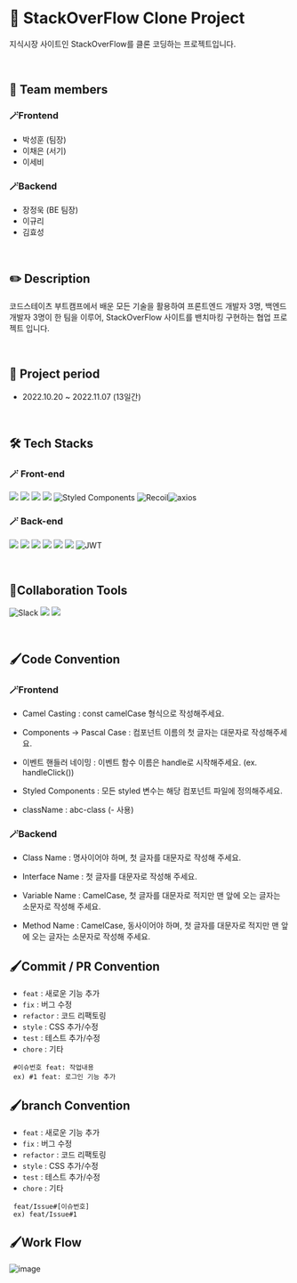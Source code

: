 # 🔭 StackOverFlow Clone Project
지식시장 사이트인 StackOverFlow를 클론 코딩하는 프로젝트입니다.

</br>

## 🙌 Team members
### 🪄Frontend
- 박성훈 (팀장)
- 이채은 (서기)
- 이세비

### 🪄Backend
- 장정욱 (BE 팀장)
- 이규리
- 김효성

</br>

## ✏️ Description
코드스테이츠 부트캠프에서 배운 모든 기술을 활용하여 
프론트엔드 개발자 3명, 백엔드 개발자 3명이 한 팀을 이루어,
StackOverFlow 사이트를 밴치마킹 구현하는 협업 프로젝트 입니다.

</br>


## 📅 Project period
- 2022.10.20 ~ 2022.11.07 (13일간)

</br>

## 🛠 Tech Stacks
### 🪄 Front-end
 <img src="https://img.shields.io/badge/html5-E34F26?style=for-the-badge&logo=html5&logoColor=white"> <img src="https://img.shields.io/badge/css-1572B6?style=for-the-badge&logo=css3&logoColor=white"> <img src="https://img.shields.io/badge/javascript-F7DF1E?style=for-the-badge&logo=javascript&logoColor=black"> <img src="https://img.shields.io/badge/react-61DAFB?style=for-the-badge&logo=react&logoColor=black"> ![Styled Components](https://img.shields.io/badge/styled--components-DB7093?style=for-the-badge&logo=styled-components&logoColor=white) ![Recoil](https://img.shields.io/badge/recoil-%23593d88.svg?style=for-the-badge&logo=recoil&logoColor=white)![axios](https://img.shields.io/badge/Axios-181717?style=for-the-badge&logo=Axios&logoColor=white) 

### 🪄 Back-end
<img src="https://img.shields.io/badge/spring-6DB33F?style=for-the-badge&logo=spring&logoColor=white"> <img src="https://img.shields.io/badge/springboot-6DB33F?style=for-the-badge&logo=springboot&logoColor=white"> <img src="https://img.shields.io/badge/spring data JPA-6DB33F?style=for-the-badge&logo=spring data JPA&logoColor=white"> <img src="https://img.shields.io/badge/gradle-02303A?style=for-the-badge&logo=gradle&logoColor=white"> <img src="https://img.shields.io/badge/java-007396?style=for-the-badge&logo=java&logoColor=white"> <img src="https://img.shields.io/badge/mysql-4479A1?style=for-the-badge&logo=mysql&logoColor=white"> ![JWT](https://img.shields.io/badge/JWT-181717?style=for-the-badge&logo=JWT&logoColor=white) 


</br>


## 📱Collaboration Tools
![Slack](https://img.shields.io/badge/Slack-4A154B?style=for-the-badge&logo=slack&logoColor=white)
<img src="https://img.shields.io/badge/github-181717?style=for-the-badge&logo=github&logoColor=white">
<img src="https://img.shields.io/badge/git-F05032?style=for-the-badge&logo=git&logoColor=white">


</br>

## 🖌️Code Convention
### 🪄Frontend
- Camel Casting
: const camelCase 형식으로 작성해주세요.

- Components -> Pascal Case
: 컴포넌트 이름의 첫 글자는 대문자로 작성해주세요.

- 이벤트 핸들러 네이밍
: 이벤트 함수 이름은 handle로 시작해주세요. (ex. handleClick())

- Styled Components
: 모든 styled 변수는 해당 컴포넌트 파일에 정의해주세요.

- className
: abc-class (- 사용)

### 🪄Backend
- Class Name
: 명사이어야 하며, 첫 글자를 대문자로 작성해 주세요.

- Interface Name
: 첫 글자를 대문자로 작성해 주세요.

- Variable Name
: CamelCase, 첫 글자를 대문자로 적지만 맨 앞에 오는 글자는 소문자로 작성해 주세요.

- Method Name
: CamelCase, 동사이어야 하며, 첫 글자를 대문자로 적지만 맨 앞에 오는 글자는 소문자로 작성해 주세요.


## 🖌️Commit / PR Convention
- `feat` : 새로운 기능 추가
- `fix` : 버그 수정
- `refactor` : 코드 리팩토링
- `style` : CSS 추가/수정
- `test` : 테스트 추가/수정
- `chore` : 기타

```
 #이슈번호 feat: 작업내용
 ex) #1 feat: 로그인 기능 추가
```

## 🖌️branch Convention
- `feat` : 새로운 기능 추가
- `fix` : 버그 수정
- `refactor` : 코드 리팩토링
- `style` : CSS 추가/수정
- `test` : 테스트 추가/수정
- `chore` : 기타

```
 feat/Issue#[이슈번호]
 ex) feat/Issue#1
```


## 🖌️Work Flow
![image](https://user-images.githubusercontent.com/106587166/197428263-5a4eb773-b177-412d-ac87-3e5e7b7a62e0.png)



